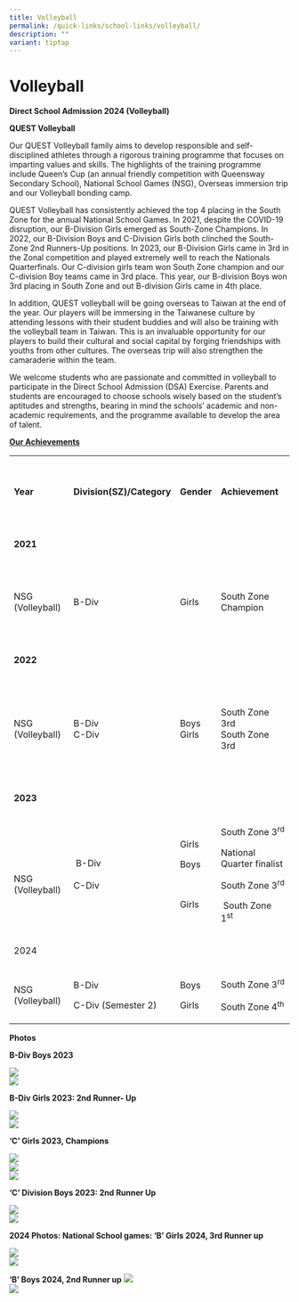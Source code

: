 ```yaml
---
title: Volleyball
permalink: /quick-links/school-links/volleyball/
description: ""
variant: tiptap
---
```

<h1>Volleyball</h1>
<p><strong>Direct School Admission 2024 (Volleyball)</strong>
</p>
<p><strong>QUEST Volleyball</strong>
</p>
<p>Our QUEST Volleyball family aims to develop responsible and self-disciplined
athletes through a rigorous training programme that focuses on imparting
values and skills. The highlights of the training programme include Queen’s
Cup (an annual friendly competition with Queensway Secondary School), National
School Games (NSG), Overseas immersion trip and our Volleyball bonding
camp.</p>
<p>QUEST Volleyball has consistently achieved the top 4 placing in the South
Zone for the annual National School Games. In 2021, despite the COVID-19
disruption, our B-Division Girls emerged as South-Zone Champions. In 2022,
our B-Division Boys and C-Division Girls both clinched the South-Zone 2nd
Runners-Up positions. In 2023, our B-Division Girls came in 3rd in the
Zonal competition and played extremely well to reach the Nationals Quarterfinals.
Our C-division girls team won South Zone champion and our C-division Boy
teams came in 3rd place. This year, our B-division Boys won 3rd placing
in South Zone and out B-division Girls came in 4th place.</p>
<p>In addition, QUEST volleyball will be going overseas to Taiwan at the
end of the year. Our players will be immersing in the Taiwanese culture
by attending lessons with their student buddies and will also be training
with the volleyball team in Taiwan. This is an invaluable opportunity for
our players to build their cultural and social capital by forging friendships
with youths from other cultures. The overseas trip will also strengthen
the camaraderie within the team.</p>
<p>We welcome students who are passionate and committed in volleyball to
participate in the Direct School Admission (DSA) Exercise. Parents and
students are encouraged to choose schools wisely based on the student’s
aptitudes and strengths, bearing in mind the schools’ academic and non-academic
requirements, and the programme available to develop the area of talent.</p>
<p><strong><u>Our Achievements</u></strong>
</p>
<table style="minWidth: 100px">
<colgroup>
<col>
<col>
<col>
<col>
</colgroup>
<tbody>
<tr>
<td rowspan="1" colspan="1">
<p>&nbsp;</p>
<p><strong>Year</strong>
</p>
</td>
<td rowspan="1" colspan="1">
<p>&nbsp;</p>
<p><strong>Division(SZ)/Category</strong>
</p>
</td>
<td rowspan="1" colspan="1">
<p>&nbsp;</p>
<p><strong>Gender</strong>
</p>
</td>
<td rowspan="1" colspan="1">
<p>&nbsp;</p>
<p><strong>Achievement</strong>
</p>
</td>
</tr>
<tr>
<td rowspan="1" colspan="1">
<p>&nbsp;</p>
<p><strong>2021</strong>
</p>
</td>
<td rowspan="1" colspan="1">
<p>&nbsp;</p>
</td>
<td rowspan="1" colspan="1">
<p>&nbsp;</p>
</td>
<td rowspan="1" colspan="1">
<p>&nbsp;</p>
</td>
</tr>
<tr>
<td rowspan="1" colspan="1">
<p>&nbsp;</p>
<p>NSG (Volleyball)</p>
</td>
<td rowspan="1" colspan="1">
<p>&nbsp;</p>
<p>B-Div</p>
</td>
<td rowspan="1" colspan="1">
<p>&nbsp;</p>
<p>Girls</p>
</td>
<td rowspan="1" colspan="1">
<p>&nbsp;</p>
<p>South Zone Champion</p>
</td>
</tr>
<tr>
<td rowspan="1" colspan="1">
<p>&nbsp;</p>
<p><strong>2022</strong>
</p>
</td>
<td rowspan="1" colspan="1">
<p>&nbsp;</p>
</td>
<td rowspan="1" colspan="1">
<p>&nbsp;</p>
</td>
<td rowspan="1" colspan="1">
<p>&nbsp;</p>
</td>
</tr>
<tr>
<td rowspan="1" colspan="1">
<p>&nbsp;</p>
<p>NSG (Volleyball)</p>
</td>
<td rowspan="1" colspan="1">
<p>&nbsp;</p>
<p>B-Div
<br>C-Div</p>
</td>
<td rowspan="1" colspan="1">
<p>&nbsp;</p>
<p>Boys
<br>Girls</p>
</td>
<td rowspan="1" colspan="1">
<p>&nbsp;</p>
<p>South Zone 3rd
<br>South Zone 3rd</p>
</td>
</tr>
<tr>
<td rowspan="1" colspan="1">
<p>&nbsp;</p>
<p><strong>2023</strong>
</p>
</td>
<td rowspan="1" colspan="1">
<p>&nbsp;</p>
</td>
<td rowspan="1" colspan="1">
<p>&nbsp;</p>
</td>
<td rowspan="1" colspan="1">
<p>&nbsp;</p>
</td>
</tr>
<tr>
<td rowspan="1" colspan="1">
<p>&nbsp;</p>
<p>NSG (Volleyball)</p>
</td>
<td rowspan="1" colspan="1">
<p>&nbsp;B-Div
<br>
<br>C-Div</p>
</td>
<td rowspan="1" colspan="1">
<p>Girls</p>
<p>Boys</p>
<p></p>
<p>&nbsp;</p>
<p>Girls</p>
</td>
<td rowspan="1" colspan="1">
<p>South Zone 3<sup>rd</sup>
</p>
<p>National Quarter finalist</p>
<p>South Zone 3<sup>rd</sup>
</p>
<p>&nbsp;South Zone 1<sup>st</sup>
</p>
</td>
</tr>
<tr>
<td rowspan="1" colspan="1">
<p>2024</p>
<p></p>
</td>
<td rowspan="1" colspan="1">
<p></p>
</td>
<td rowspan="1" colspan="1">
<p></p>
</td>
<td rowspan="1" colspan="1">
<p></p>
</td>
</tr>
<tr>
<td rowspan="1" colspan="1">
<p>NSG (Volleyball)</p>
</td>
<td rowspan="1" colspan="1">
<p>B-Div</p>
<p></p>
<p>C-Div (Semester 2)</p>
</td>
<td rowspan="1" colspan="1">
<p>Boys</p>
<p></p>
<p>Girls</p>
</td>
<td rowspan="1" colspan="1">
<p>South Zone 3<sup>rd</sup>
</p>
<p></p>
<p>South Zone 4<sup>th</sup>
</p>
</td>
</tr>
</tbody>
</table>
<p></p>
<p><strong>Photos</strong>
</p>
<p><strong>B-Div Boys 2023</strong>
</p>
<p></p>
<p></p>
<p></p>
<p></p>
<p></p>
<p></p>
<p></p>
<p></p>


![](/images/1.jpg)<br>
![](/images/2.jpg)

<b>B-Div Girls 2023: 2nd Runner- Up</b>                                         

![](/images/3.jpg)<br>
![](/images/4.jpg)

<b>‘C’ Girls 2023, Champions</b>

![](/images/5.jpg)
<br>
![](/images/6.jpg)
<br>
![](/images/7.jpg)
<br>

<b>‘C’ Division Boys 2023: 2nd Runner Up </b>

![](/images/8.jpg)
<br>
![](/images/9.jpg)
<br>

<b>2024 Photos:
National School games: ‘B’ Girls 2024, 3rd Runner up</b>

![](/images/10.jpg)
<br>
![](/images/11.jpg)
<br>

<b>‘B’ Boys 2024, 2nd Runner up</b>
![](/images/12.jpg)
<br>
![](/images/13.jpg)